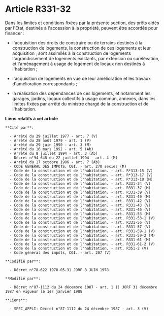 # Article R331-32

Dans les limites et conditions fixées par la présente section, des prêts aidés par l'Etat, destinés à l'accession à la
propriété, peuvent être accordés pour financer :

- l'acquisition des droits de construire ou de terrains destinés à la construction de logements, la construction de ces
logements et leur acquisition ; sont assimilés à la construction de logements l'agrandissement de logements existants, par
extension ou surélévation, et l'aménagement à usage de logement de locaux non destinés à l'habitation ;

- l'acquisition de logements en vue de leur amélioration et les travaux d'amélioration correspondants ;

- la réalisation des dépendances de ces logements, et notamment les garages, jardins, locaux collectifs à usage commun,
annexes, dans les limites fixées par arrêté du ministre chargé de la construction et de l'habitation.

**Liens relatifs à cet article**

	**Cité par**:

	  - Arrêté du 29 juillet 1977 - art. 7 (V)
	  - Arrêté du 28 août 1979 - art. 1 (V)
	  - Arrêté du 29 juin 1990 - art. 3 (M)
	  - Arrêté du 16 mars 1992 - art. 5 (Ab)
	  - Arrêté du 8 juillet 1994 - art. 3 (Ab)
	  - Décret n°94-648 du 22 juillet 1994 - art. 4 (M)
	  - Arrêté du 17 octobre 1986 - art. 7 (Ab)
	  - CODE GENERAL DES IMPOTS, CGI. - art. 278 sexies (M)
	  - Code de la construction et de l'habitation. - art. R*313-15 (V)
	  - Code de la construction et de l'habitation. - art. R*313-17 (V)
	  - Code de la construction et de l'habitation. - art. R*313-18 (M)
	  - Code de la construction et de l'habitation. - art. R331-34 (V)
	  - Code de la construction et de l'habitation. - art. R331-37 (M)
	  - Code de la construction et de l'habitation. - art. R331-39 (V)
	  - Code de la construction et de l'habitation. - art. R331-40 (M)
	  - Code de la construction et de l'habitation. - art. R331-42 (V)
	  - Code de la construction et de l'habitation. - art. R331-43 (V)
	  - Code de la construction et de l'habitation. - art. R331-46 (V)
	  - Code de la construction et de l'habitation. - art. R331-53 (M)
	  - Code de la construction et de l'habitation. - art. R331-53-1 (V)
	  - Code de la construction et de l'habitation. - art. R331-56 (V)
	  - Code de la construction et de l'habitation. - art. R331-57 (V)
	  - Code de la construction et de l'habitation. - art. R331-59-1 (V)
	  - Code de la construction et de l'habitation. - art. R331-59-2 (M)
	  - Code de la construction et de l'habitation. - art. R331-61 (M)
	  - Code de la construction et de l'habitation. - art. R331-61-2 (V)
	  - Code de la construction et de l'habitation. - art. R351-2 (V)
	  - Code général des impôts, CGI. - art. 207 (V)

	**Codifié par**:

	  - Décret n°78-622 1978-05-31 JORF 8 JUIN 1978

	**Modifié par**:

	  - Décret n°87-1112 du 24 décembre 1987 - art. 1 () JORF 31 décembre 1987 en vigueur le 1er janvier 1988

	**Liens**:

	  - SPEC_APPLI: Décret n°87-1112 du 24 décembre 1987 - art. 3 (V)
